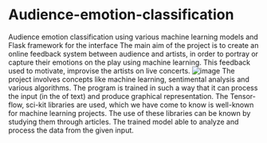# Audience-emotion-classification
Audience emotion classification using various machine learning models and Flask framework for the interface
The main aim of the project is to create an online feedback system between audience and artists, in order to portray or capture their emotions on the play using machine learning. This feedback used to motivate, improvise the artists on  live concerts.
![image](https://user-images.githubusercontent.com/129210869/231740482-45c8adc9-5b17-4dcc-9b03-fa937823afda.png)
The project involves  concepts like machine learning, sentimental analysis and various algorithms. The program is trained in such a way that it can process the input (in the of text) and produce graphical representation. The Tensor-flow, sci-kit libraries are used, which we have come to know is well-known for machine learning projects. The use of these libraries can be known by studying them through articles. The trained model able to analyze and process the data from the given input.
